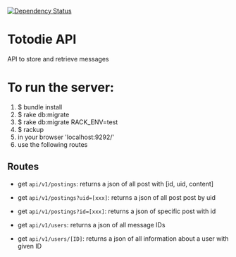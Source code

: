 [![Dependency Status](https://gemnasium.com/badges/github.com/TotodileNTHU/Totodile.svg)](https://gemnasium.com/github.com/TotodileNTHU/Totodile)

# Totodie API
API to store and retrieve messages

# To run the server:

1. $ bundle install
2. $ rake db:migrate
3. $ rake db:migrate RACK_ENV=test
2. $ rackup
3. in your browser 'localhost:9292/'
4. use the following routes

## Routes

- get `api/v1/postings`: returns a json of all post with [id, uid, content]
- get `api/v1/postings?uid=[xxx]`: returns a json of all post post by uid
- get `api/v1/postings?id=[xxx]`: returns a json of specific post with id

- get `api/v1/users`: returns a json of all message IDs
- get `api/v1/users/[ID]`: returns a json of all information about a user with given ID
